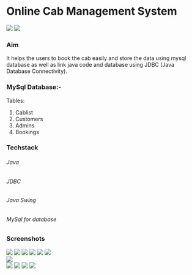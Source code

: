 # Online Cab Management System 
![](https://img.shields.io/badge/java-.-green) 
![](https://img.shields.io/badge/mysql-%2C-orange)

### Aim
It helps the users to book the cab easily and store the data using mysql database as well as link java code and database using JDBC (Java Database Connectivity).
 
### MySql Database:-
Tables:
1) Cablist 
2) Customers
3) Admins
4) Bookings

### Techstack
###### Java
###### JDBC
###### Java Swing
###### MySql for database

### Screenshots
<div style="display-inline">
<img src="Screenshots_of_project/User_login.png" >
<img src="Screenshots_of_project/User_Book_Cab.png" >
<img src="Screenshots_of_project/User_Change_Password.png" >
<img src="Screenshots_of_project/User_View_Profile.png" >
<img src="Screenshots_of_project/User_Previous_bookings.png" >
<img src="Screenshots_of_project/final_invoice.png" >
 </div>
 
<div>
<img src="Screenshots_of_project/Printer_option.png" >
 </div>
 
<div style="display_inline">
<img src="Screenshots_of_project/Admin_login.png" >
<img src="Screenshots_of_project/AdminHomepage.png" >
<img src="Screenshots_of_project/AddCab.png" >
<img src="Screenshots_of_project/ViewCabDetails.png" >
 </div>
